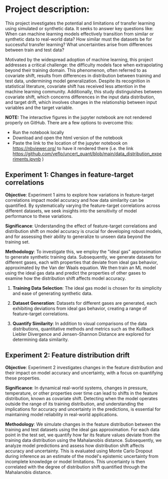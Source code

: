 # Project description:

This project investigates the potential and limitations of transfer learning using simulated or synthetic data. It seeks to answer key questions like: When can machine learning models effectively transition from similar or synthetic data to real-world data? How similar must the datasets be for successful transfer learning? What uncertainties arise from differences between train and test data? 

Motivated by the widespread adoption of machine learning, this project addresses a critical challenge: the difficulty models face when extrapolating beyond their training domain. This phenomenon, often referred to as covariate shift, results from differences in distribution between training and test data, undermining model generalization. Despite its recognition in statistical literature, covariate shift has received less attention in the machine learning community. Additionally, this study distinguishes between covariate shift, which concerns differences in the input data distribution, and target drift, which involves changes in the relationship between input variables and the target variable.

**NOTE:** 
The interactive figures in the jupyter notebook are not rendered properly on GitHub. There are a few options to overcome this: 
- Run the notebook locally
- Download and open the html version of the notebook
- Paste the link to the location of the jupyter notebook on https://nbviewer.org/ to have it rendered there  (i.e. the link https://github.com/veflo/uncert_quant/blob/main/data_distribution_experiments.ipynb )

## Experiment 1: Changes in feature-target correlations

**Objective**:
Experiment 1 aims to explore how variations in feature-target correlations impact model accuracy and how data similarity can be quantified.
By systematically varying the feature-target correlations across different datasets, we seek insights into the sensitivity of model performance to these variations. 

**Significance**:
Understanding the effect of feature-target correlations and distribution shift on model accuracy is crucial for developing robust models, and for assessing their ability to generalize to unseen data beyond the training set.


**Methodology**:
To investigate this, we employ the "ideal gas" approximation to generate synthetic training data. Subsequently, we generate datasets for different gases, each with properties that deviate from ideal gas behavior, approximated by the Van der Waals equation. We then train an ML model using the ideal gas data and predict the properties of other gases to examine how the distribution shift affects model accuracy.

1. **Training Data Selection**: The ideal gas model is chosen for its simplicity and ease of generating synthetic data.
   
2. **Dataset Generation**: Datasets for different gases are generated, each exhibiting deviations from ideal gas behavior, creating a range of feature-target correlations.
   
3. **Quantify Similarity**: In addition to visual comparisons of the data distributions, quantitative methods and metrics such as the Kullback Liebler Divergence and Jensen-Shannon Distance are explored for determining data similarity. 

## Experiment 2: Feature distribution drift 

**Objective**:
Experiment 2 investigates changes in the feature distribution and their impact on model accuracy and uncertainty, with a focus on quantifying these properties.

**Significance**:
In dynamical real-world systems, changes in pressure, temperature, or other properties over time can lead to shifts in the feature distribution, known as covariate shift. Detecting when the model operates outside the range of its training distribution, and understanding the implications for accuracy and uncertainty in the predictions, is essential for maintaining model reliability in real-world applications.

**Methodology**:
We simulate changes in the feature distribution between the training and test datasets using the ideal gas approximation. For each data point in the test set, we quantify how far its feature values deviate from the training data distribution using the Mahalanobis distance.
Subsequently, we analyze model predictions and assess how distribution shift affects accuracy and uncertainty. This is evaluated using Monte Carlo Dropout during inference as an estimate of the model's epistemic uncertainty from incomplete knowledge or model limitations. This uncertainty is then correlated with the degree of distribution shift quantified through the Mahalanobis distance.
